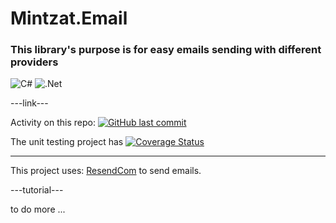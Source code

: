 # Mintzat.Email

### This library's purpose is for easy emails sending with different providers

![C#](https://img.shields.io/badge/c%23-%23239120.svg?style=for-the-badge&logo=c-sharp&logoColor=white)
![.Net](https://img.shields.io/badge/.NET-5C2D91?style=for-the-badge&logo=.net&logoColor=white)

---link---

Activity on this repo: [![GitHub last commit](https://img.shields.io/github/last-commit/minkostaev/Mintzat.Email?color=blue)](https://github.com/minkostaev/Mintzat.Email/commits/)

The unit testing project has [![Coverage Status](https://coveralls.io/repos/github/minkostaev/Mintzat.Email/badge.svg?branch=main)](https://coveralls.io/github/minkostaev/Mintzat.Email?branch=main)

* * *

This project uses: [ResendCom](https://resend.com/) to send emails.

---tutorial---

to do more ...
